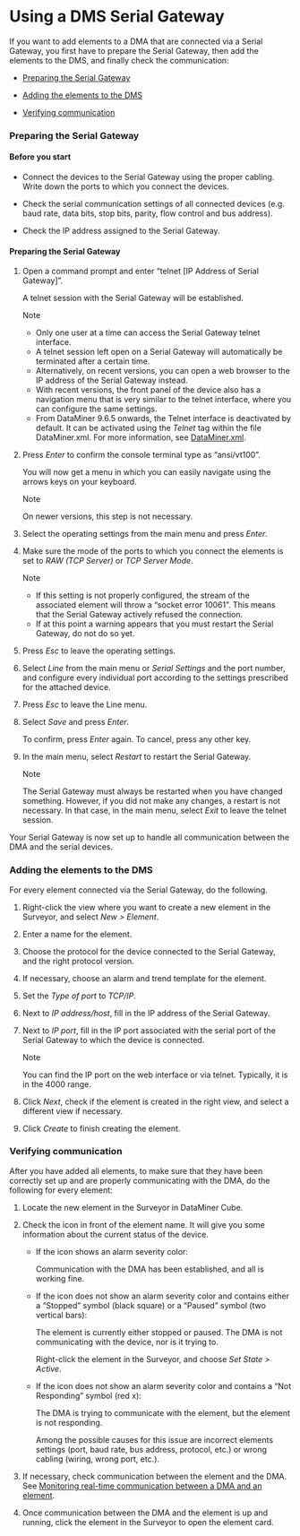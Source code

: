 # Using a DMS Serial Gateway

If you want to add elements to a DMA that are connected via a Serial Gateway, you first have to prepare the Serial Gateway, then add the elements to the DMS, and finally check the communication:

- [Preparing the Serial Gateway](#preparing-the-serial-gateway)

- [Adding the elements to the DMS](#adding-the-elements-to-the-dms)

- [Verifying communication](#verifying-communication)

### Preparing the Serial Gateway

#### Before you start

- Connect the devices to the Serial Gateway using the proper cabling. Write down the ports to which you connect the devices.

- Check the serial communication settings of all connected devices (e.g. baud rate, data bits, stop bits, parity, flow control and bus address).

- Check the IP address assigned to the Serial Gateway.

#### Preparing the Serial Gateway

1. Open a command prompt and enter “telnet \[IP Address of Serial Gateway\]”.

    A telnet session with the Serial Gateway will be established.

    > [!NOTE]
    > -  Only one user at a time can access the Serial Gateway telnet interface.
    > -  A telnet session left open on a Serial Gateway will automatically be terminated after a certain time.
    > -  Alternatively, on recent versions, you can open a web browser to the IP address of the Serial Gateway instead.
    > -  With recent versions, the front panel of the device also has a navigation menu that is very similar to the telnet interface, where you can configure the same settings.
    > -  From DataMiner 9.6.5 onwards, the Telnet interface is deactivated by default. It can be activated using the *Telnet* tag within the file DataMiner.xml. For more information, see [DataMiner.xml](../../part_7/SkylineDataminerFolder/DataMiner_xml.md#dataminerxml).

2. Press *Enter* to confirm the console terminal type as “ansi/vt100”.

    You will now get a menu in which you can easily navigate using the arrows keys on your keyboard.

    > [!NOTE]
    > On newer versions, this step is not necessary.

3. Select the operating settings from the main menu and press *Enter*.

4. Make sure the mode of the ports to which you connect the elements is set to *RAW (TCP Server)* or *TCP Server Mode*.

    > [!NOTE]
    > -  If this setting is not properly configured, the stream of the associated element will throw a “socket error 10061”. This means that the Serial Gateway actively refused the connection.
    > -  If at this point a warning appears that you must restart the Serial Gateway, do not do so yet.

5. Press *Esc* to leave the operating settings.

6. Select *Line* from the main menu or *Serial Settings* and the port number, and configure every individual port according to the settings prescribed for the attached device.

7. Press *Esc* to leave the Line menu.

8. Select *Save* and press *Enter*.

    To confirm, press *Enter* again. To cancel, press any other key.

9. In the main menu, select *Restart* to restart the Serial Gateway.

    > [!NOTE]
    > The Serial Gateway must always be restarted when you have changed something. However, if you did not make any changes, a restart is not necessary. In that case, in the main menu, select *Exit* to leave the telnet session.

Your Serial Gateway is now set up to handle all communication between the DMA and the serial devices.

### Adding the elements to the DMS

For every element connected via the Serial Gateway, do the following.

1. Right-click the view where you want to create a new element in the Surveyor, and select *New \> Element*.

2. Enter a name for the element.

3. Choose the protocol for the device connected to the Serial Gateway, and the right protocol version.

4. If necessary, choose an alarm and trend template for the element.

5. Set the *Type of port* to *TCP/IP*.

6. Next to *IP address/host*, fill in the IP address of the Serial Gateway.

7. Next to *IP port*, fill in the IP port associated with the serial port of the Serial Gateway to which the device is connected.

    > [!NOTE]
    > You can find the IP port on the web interface or via telnet. Typically, it is in the 4000 range.

8. Click *Next*, check if the element is created in the right view, and select a different view if necessary.

9. Click *Create* to finish creating the element.

### Verifying communication

After you have added all elements, to make sure that they have been correctly set up and are properly communicating with the DMA, do the following for every element:

1. Locate the new element in the Surveyor in DataMiner Cube.

2. Check the icon in front of the element name. It will give you some information about the current status of the device.

    - If the icon shows an alarm severity color:

        Communication with the DMA has been established, and all is working fine.

    - If the icon does not show an alarm severity color and contains either a “Stopped” symbol (black square) or a “Paused” symbol (two vertical bars):

        The element is currently either stopped or paused. The DMA is not communicating with the device, nor is it trying to. 

        Right-click the element in the Surveyor, and choose *Set State \> Active*.

    - If the icon does not show an alarm severity color and contains a “Not Responding” symbol (red x):

        The DMA is trying to communicate with the element, but the element is not responding. 

        Among the possible causes for this issue are incorrect elements settings (port, baud rate, bus address, protocol, etc.) or wrong cabling (wiring, wrong port, etc.).

3. If necessary, check communication between the element and the DMA. See [Monitoring real-time communication between a DMA and an element](../../part_6/logging/Monitoring_real-time_communication_between_a_DMA_and_an_element.md#monitoring-real-time-communication-between-a-dma-and-an-element).

4. Once communication between the DMA and the element is up and running, click the element in the Surveyor to open the element card.

 
